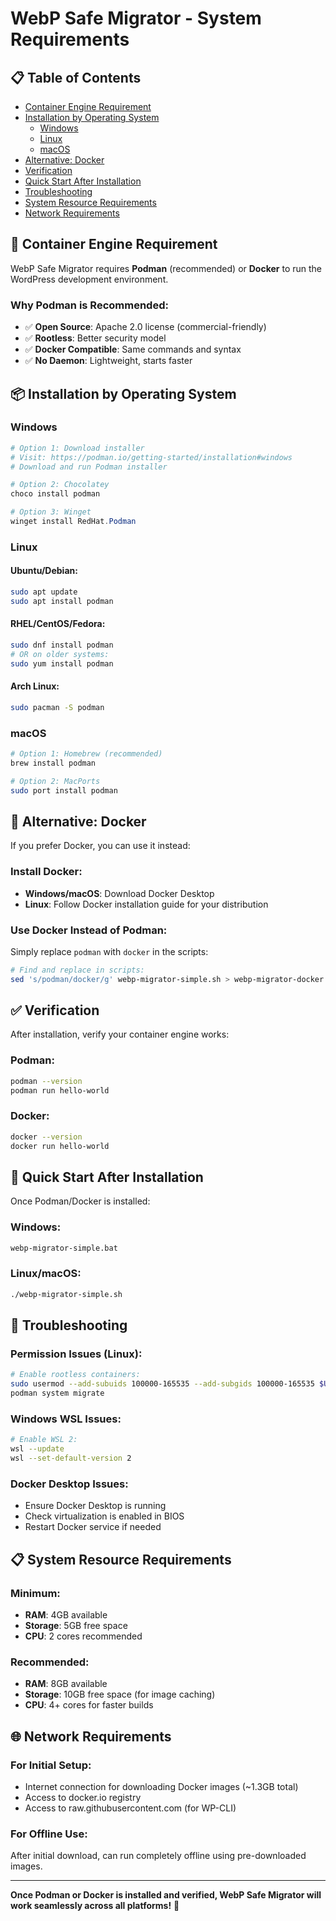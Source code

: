 # WebP Safe Migrator - System Requirements

## 📋 Table of Contents

- [Container Engine Requirement](#container-engine-requirement)
- [Installation by Operating System](#installation-by-operating-system)
  - [Windows](#windows)
  - [Linux](#linux)
  - [macOS](#macos)
- [Alternative: Docker](#alternative-docker)
- [Verification](#verification)
- [Quick Start After Installation](#quick-start-after-installation)
- [Troubleshooting](#troubleshooting)
- [System Resource Requirements](#system-resource-requirements)
- [Network Requirements](#network-requirements)

## 🐳 **Container Engine Requirement**

WebP Safe Migrator requires **Podman** (recommended) or **Docker** to run the WordPress development environment.

### **Why Podman is Recommended:**
- ✅ **Open Source**: Apache 2.0 license (commercial-friendly)
- ✅ **Rootless**: Better security model
- ✅ **Docker Compatible**: Same commands and syntax
- ✅ **No Daemon**: Lightweight, starts faster

## 📦 **Installation by Operating System**

### **Windows**
```powershell
# Option 1: Download installer
# Visit: https://podman.io/getting-started/installation#windows
# Download and run Podman installer

# Option 2: Chocolatey
choco install podman

# Option 3: Winget  
winget install RedHat.Podman
```

### **Linux**

#### **Ubuntu/Debian:**
```bash
sudo apt update
sudo apt install podman
```

#### **RHEL/CentOS/Fedora:**
```bash
sudo dnf install podman
# OR on older systems:
sudo yum install podman
```

#### **Arch Linux:**
```bash
sudo pacman -S podman
```

### **macOS**
```bash
# Option 1: Homebrew (recommended)
brew install podman

# Option 2: MacPorts
sudo port install podman
```

## 🔧 **Alternative: Docker**

If you prefer Docker, you can use it instead:

### **Install Docker:**
- **Windows/macOS**: Download Docker Desktop
- **Linux**: Follow Docker installation guide for your distribution

### **Use Docker Instead of Podman:**
Simply replace `podman` with `docker` in the scripts:
```bash
# Find and replace in scripts:
sed 's/podman/docker/g' webp-migrator-simple.sh > webp-migrator-docker.sh
```

## ✅ **Verification**

After installation, verify your container engine works:

### **Podman:**
```bash
podman --version
podman run hello-world
```

### **Docker:**
```bash
docker --version  
docker run hello-world
```

## 🚀 **Quick Start After Installation**

Once Podman/Docker is installed:

### **Windows:**
```cmd
webp-migrator-simple.bat
```

### **Linux/macOS:**
```bash
./webp-migrator-simple.sh
```

## 🔧 **Troubleshooting**

### **Permission Issues (Linux):**
```bash
# Enable rootless containers:
sudo usermod --add-subuids 100000-165535 --add-subgids 100000-165535 $USER
podman system migrate
```

### **Windows WSL Issues:**
```bash
# Enable WSL 2:
wsl --update
wsl --set-default-version 2
```

### **Docker Desktop Issues:**
- Ensure Docker Desktop is running
- Check virtualization is enabled in BIOS
- Restart Docker service if needed

## 📋 **System Resource Requirements**

### **Minimum:**
- **RAM**: 4GB available
- **Storage**: 5GB free space
- **CPU**: 2 cores recommended

### **Recommended:**
- **RAM**: 8GB available
- **Storage**: 10GB free space (for image caching)
- **CPU**: 4+ cores for faster builds

## 🌐 **Network Requirements**

### **For Initial Setup:**
- Internet connection for downloading Docker images (~1.3GB total)
- Access to docker.io registry
- Access to raw.githubusercontent.com (for WP-CLI)

### **For Offline Use:**
After initial download, can run completely offline using pre-downloaded images.

---

**Once Podman or Docker is installed and verified, WebP Safe Migrator will work seamlessly across all platforms!** 🚀
